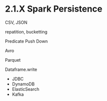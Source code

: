 # 2.1.X Spark Persistence

CSV, JSON



repatition, bucketting



Predicate Push Down



Avro

Parquet



Dataframe.write

* JDBC
* DynamoDB
* ElasticSearch
* Kafka
